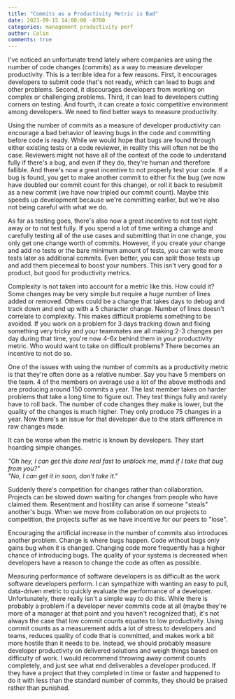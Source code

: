 ```yaml
---
title: "Commits as a Productivity Metric is Bad"
date: 2023-09-15 14:00:00 -0700
categories: management productivity perf
author: Colin
comments: true
---
```

I've noticed an unfortunate trend lately where companies are using the number of code changes (commits) as a way to measure developer productivity. This is a terrible idea for a few reasons. First, it encourages developers to submit code that's not ready, which can lead to bugs and other problems. Second, it discourages developers from working on complex or challenging problems. Third, it can lead to developers cutting corners on testing. And fourth, it can create a toxic competitive environment among developers. We need to find better ways to measure productivity.

Using the number of commits as a measure of developer productivity can encourage a bad behavior of leaving bugs in the code and committing before code is ready. While we would hope that bugs are found through either existing tests or a code reviewer, in reality this will often not be the case. Reviewers might not have all of the context of the code to understand fully if there's a bug, and even if they do, they're human and therefore fallible. And there's now a great incentive to not properly test your code. If a bug is found, you get to make another commit to either fix the bug (we now have doubled our commit count for this change), or roll it back to resubmit as a new commit (we have now tripled our commit count). Maybe this speeds up development because we're committing earlier, but we're also not being careful with what we do.

As far as testing goes, there's also now a great incentive to not test right away or to not test fully. If you spend a lot of time writing a change and carefully testing all of the use cases and submitting that in one change, you only get one change worth of commits. However, if you create your change and add no tests or the bare minimum amount of tests, you can write more tests later as additional commits. Even better, you can split those tests up and add them piecemeal to boost your numbers. This isn't very good for a product, but good for productivity metrics.

Complexity is not taken into account for a metric like this. How could it? Some changes may be very simple but require a huge number of lines added or removed. Others could be a change that takes days to debug and track down and end up with a 5 character change. Number of lines doesn't correlate to complexity. This makes difficult problems something to be avoided. If you work on a problem for 3 days tracking down and fixing something very tricky and your teammates are all making 2-3 changes per day during that time, you're now 4-6x behind them in your productivity metric. Who would want to take on difficult problems? There becomes an incentive to not do so.

One of the issues with using the number of commits as a productivity metric is that they're often done as a relative number. Say you have 5 members on the team. 4 of the members on average use a lot of the above methods and are producing around 150 commits a year. The last member takes on harder problems that take a long time to figure out. They test things fully and rarely have to roll back. The number of code changes they make is lower, but the quality of the changes is much  higher. They only produce 75 changes in a year. Now there's an issue for that developer due to the stark difference in raw changes made.

It can be worse when the metric is known by developers. They start hoarding simple changes.

*"Oh hey, I can get this done real fast to unblock me, mind if I take that bug from you?"* \
*"No, I can get it in soon, don't take it."*

 Suddenly there's competition for changes rather than collaboration. Projects can be slowed down waiting for changes from people who have claimed them. Resentment and hostility can arise if someone "steals" another's bugs. When we move from collaboration on our projects to competition, the projects suffer as we have incentive for our peers to "lose".

Encouraging the artificial increase in the number of commits also introduces another problem. Change is where bugs happen. Code without bugs only gains bug when it is changed. Changing code more frequently has a higher chance of introducing bugs. The quality of your systems is decreased when developers have a reason to change the code as often as possible.

Measuring performance of software developers is as difficult as the work software developers perform. I can sympathize with wanting an easy to pull, data-driven metric to quickly evaluate the performance of a developer. Unfortunately, there really isn't a simple way to do this. While there is probably a problem if a developer never commits code at all (maybe they're more of a manager at that point and you haven't recognized that), it's not always the case that low commit counts equates to low productivity. Using commit counts as a measurement adds a lot of stress to developers and teams, reduces quality of code that is committed, and makes work a bit more hostile than it needs to be. Instead, we should probably measure developer productivity on delivered solutions and weigh things based on difficulty of work. I would recommend throwing away commit counts completely, and just see what end deliverables a developer produced. If they have a project that they completed in time or faster and happened to do it with less than the standard number of commits, they should be praised rather than punished.

